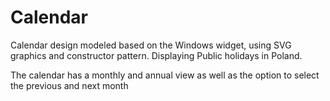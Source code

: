 # Calendar

Calendar design modeled based on the Windows widget, 
using SVG graphics and constructor pattern. Displaying Public holidays in Poland. 

The calendar has a monthly and annual view as well as the option to select the previous and next month